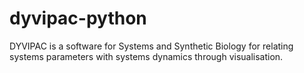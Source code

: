 # dyvipac-python
DYVIPAC is a software for Systems and Synthetic Biology for relating systems parameters with systems dynamics through visualisation.
